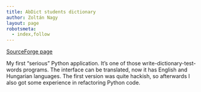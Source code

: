 ```yaml
---
title: AbDict students dictionary
author: Zoltán Nagy
layout: page
robotsmeta:
  - index,follow
---
```

[SourceForge page][1]

 [1]: https://sourceforge.net/projects/abdict/?abmode=1

My first “serious” Python application. It’s one of those write-dictionary-test-words programs. The interface can be translated, now it has English and Hungarian languages. The first version was quite hackish, so afterwards I also got some experience in refactoring Python code.